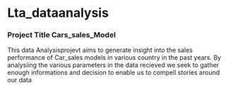 # Lta_dataanalysis

### Project Title Cars_sales_Model 
This data Analysisprojevt aims to generate insight into the sales performance of  Car_sales models in various country  in the past years. By analysiing the various parameters in the data recieved we seek to gather enough informations and decision  to enable us to compell stories around our data 
